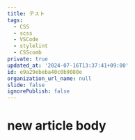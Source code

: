 ```yaml
---
title: テスト
tags:
  - CSS
  - scss
  - VSCode
  - stylelint
  - CSScomb
private: true
updated_at: '2024-07-16T13:37:41+09:00'
id: e9a29ebeba40c0b9080e
organization_url_name: null
slide: false
ignorePublish: false
---
```

# new article body
